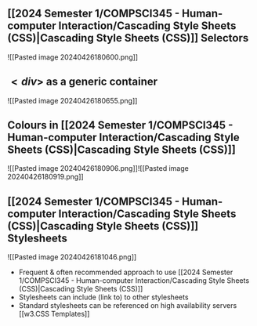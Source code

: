 
## [[2024 Semester 1/COMPSCI345 - Human-computer Interaction/Cascading Style Sheets (CSS)|Cascading Style Sheets (CSS)]] Selectors
![[Pasted image 20240426180600.png]]
## $<div>$ as a generic container
![[Pasted image 20240426180655.png]]
## Colours in [[2024 Semester 1/COMPSCI345 - Human-computer Interaction/Cascading Style Sheets (CSS)|Cascading Style Sheets (CSS)]]
![[Pasted image 20240426180906.png]]![[Pasted image 20240426180919.png]]
## [[2024 Semester 1/COMPSCI345 - Human-computer Interaction/Cascading Style Sheets (CSS)|Cascading Style Sheets (CSS)]] Stylesheets
![[Pasted image 20240426181046.png]]
- Frequent & often recommended approach to use [[2024 Semester 1/COMPSCI345 - Human-computer Interaction/Cascading Style Sheets (CSS)|Cascading Style Sheets (CSS)]]
- Stylesheets can include (link to) to other stylesheets
- Standard stylesheets can be referenced on high availability servers
[[w3.CSS Templates]]